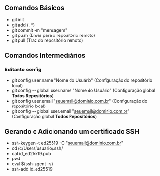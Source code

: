 ## Comandos Básicos

 - git init
 - git add (. *)
 - git commit -m "mensagem"
 - git push (Envia para o repositório remoto)
 - git pull (Traz do repositório remoto)

## Comandos Intermediários

### Editanto config
 - git config user.name "Nome do Usuário" (Configuração do repositório local)
 - git config -- global user.name "Nome do Usuário" (Configuração global **Todos Repositórios**)
 - git config user.email "seuemail@dominio.com.br" (Configuração do repositório local)
 - git config -- global user.email "seuemail@dominio.com.br" (Configuração global **Todos Repositórios**)

## Gerando e Adicionando um certificado SSH

 - ssh-keygen -t ed25519 -C "seuemail@dominio.com.br"
 - cd /c/Users/usuario/.ssh/
 - cat id_ed25519.pub
 - pwd 
 - eval $(ssh-agent -s)
 - ssh-add id_ed25519